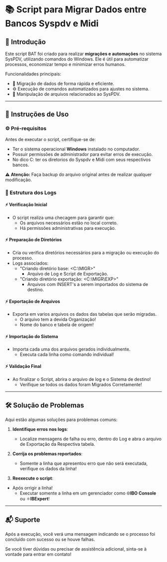 # 📚 Script para Migrar Dados entre Bancos Syspdv e Midi

## 📜 Introdução

Este script BAT foi criado para realizar **migrações e automações** no sistema SysPDV, utilizando comandos do Windows. Ele é útil para automatizar processos, economizar tempo e minimizar erros humanos.

Funcionalidades principais:
- 🔄 Migração de dados de forma rápida e eficiente.
- ⚙️ Execução de comandos automatizados para ajustes no sistema.
- 📂 Manipulação de arquivos relacionados ao SysPDV.

---

## 🚀 Instruções de Uso

### ⚙️ Pré-requisitos

Antes de executar o script, certifique-se de:

- Ter o sistema operacional **Windows** instalado no computador.
- Possuir permissões de administrador para evitar erros de execução.
- No dico C: ter os diretorios do Syspdv e Midi com seus respectivos bancos.

⚠️ **Atenção:** Faça backup do arquivo original antes de realizar qualquer modificação.

### 📝 Estrutura dos Logs

#### ⚡ Verificação Inicial

- O script realiza uma checagem para garantir que:
  - Os arquivos necessários estão no local correto.
  - Há permissões administrativas para execução.

#### ⚡ Preparação de Diretórios

- Cria ou verifica diretórios necessários para a migração ou execução do processo.
- Logs associados:
  - "Criando diretório base: <C:\MIGR>"
    - Arquivo de Log e Script de Exportação.
  - "Criando diretório exportação: <C:\MIGR\EXP>"
    - Arquivos com INSERT's a serem importados do sistema de destino.

#### ⚡ Exportação de Arquivos

- Exporta em varios arquivos os dados das tabelas que serão migradas.
   - O arquivo tem a devida Organização!
   - Nome do banco e tabela de origem!

#### ⚡ Importação do Sistema

- Importa cada uma dos arquivos gerados individualmente.
   - Executa cada linha como comando individual!

#### ⚡ Validação Final

- Ao finalizar o Script, abrira o arquivo de log e o Sistema de destino!
   - Verifique se todos os dados foram Migrados Corretamente!

---

## 🛠️ Solução de Problemas

Aqui estão algumas soluções para problemas comuns:

1. **Identifique erros nos logs**:
   - Localize mensagens de falha ou erro, dentro do Log e abra o arquivo de Exportação da Respectiva tabela.

2. **Corrija os problemas reportados**:
   - Somente a linha que apresentou erro que não será executada, verifique os dados da linha!

3. **Reexecute o script**:
  - Após orrigir a linha!
    - Executar somente a linha em um gerenciador como 🌐**IBO Console** ou ⚛️**IBExpert**! 

---

## 📬 Suporte
Após a execução, você verá uma mensagem indicando se o processo foi concluído com sucesso ou se houve falhas. 

Se você tiver dúvidas ou precisar de assistência adicional, sinta-se à vontade para entrar em contato!
